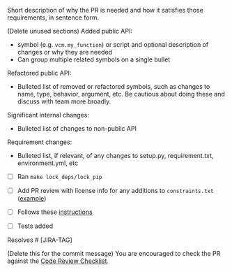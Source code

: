 Short description of why the PR is needed and how it satisfies those requirements, in sentence form.

(Delete unused sections)
Added public API:
- symbol (e.g. `vcm.my_function`) or script and optional description of changes or why they are needed
- Can group multiple related symbols on a single bullet

Refactored public API:
- Bulleted list of removed or refactored symbols, such as changes to name, type, behavior, argument, etc. Be cautious about doing these and discuss with team more broadly.

Significant internal changes:
- Bulleted list of changes to non-public API

Requirement changes:
- Bulleted list, if relevant, of any changes to setup.py, requirement.txt, environment.yml, etc
- [ ] Ran `make lock_deps/lock_pip`
- [ ] Add PR review with license info for any additions to `constraints.txt`
  ([example](https://github.com/VulcanClimateModeling/fv3net/pull/1218#pullrequestreview-663644359))
- [ ] Follows these [instructions](https://vulcanclimatemodeling.com/docs/fv3net/dependency_management.html#dependency-management)

- [ ] Tests added

Resolves #<github issues> [JIRA-TAG]

(Delete this for the commit message)
You are encouraged to check the PR against the [Code Review Checklist](https://paper.dropbox.com/doc/Code-Review-Checklist--A4lKrs~xg7w5Gsb39N6JLNQoAg-IlsYffZgTwyKEylty7NhY).

